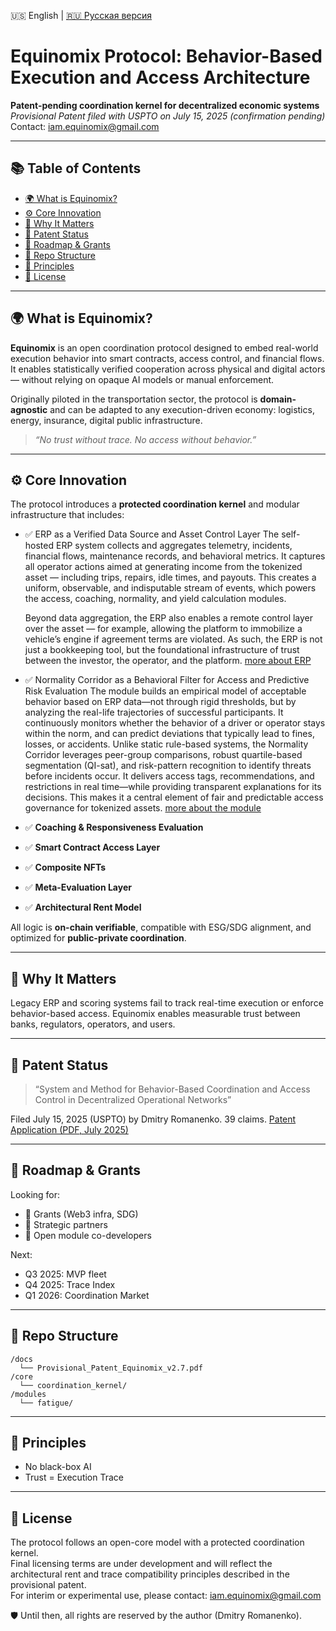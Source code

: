 🇺🇸 English | [🇷🇺 Русская версия](./README_RU.md)
# Equinomix Protocol: Behavior-Based Execution and Access Architecture

**Patent-pending coordination kernel for decentralized economic systems**  
_Provisional Patent filed with USPTO on July 15, 2025 (confirmation pending)_  
Contact: iam.equinomix@gmail.com

---

## 📚 Table of Contents

- [🌍 What is Equinomix?](#-what-is-equinomix)
- [⚙️ Core Innovation](#️-core-innovation)
- [🧠 Why It Matters](#-why-it-matters)
- [🔐 Patent Status](#-patent-status)
- [🚀 Roadmap & Grants](#-roadmap--grants)
- [📂 Repo Structure](#-repo-structure)
- [🧠 Principles](#-principles)
- [🙌 License](#-license)

---

## 🌍 What is Equinomix?

**Equinomix** is an open coordination protocol designed to embed real-world execution behavior into smart contracts, access control, and financial flows. It enables statistically verified cooperation across physical and digital actors — without relying on opaque AI models or manual enforcement.

Originally piloted in the transportation sector, the protocol is **domain-agnostic** and can be adapted to any execution-driven economy: logistics, energy, insurance, digital public infrastructure.

> _“No trust without trace. No access without behavior.”_

---

## ⚙️ Core Innovation

The protocol introduces a **protected coordination kernel** and modular infrastructure that includes:

- ✅ ERP as a Verified Data Source and Asset Control Layer
  The self-hosted ERP system collects and aggregates telemetry, incidents, financial flows, maintenance records, and           behavioral metrics. It captures all operator actions aimed at generating income from the tokenized asset — including         trips, repairs, idle times, and payouts. This creates a uniform, observable, and indisputable stream of events, which        powers the access, coaching, normality, and yield calculation modules.

  Beyond data aggregation, the ERP also enables a remote control layer over the asset — for example, allowing the platform     to immobilize a vehicle’s engine if agreement terms are violated. As such, the ERP is not just a bookkeeping tool, but the   foundational infrastructure of trust between the investor, the operator, and the platform.
  [more about ERP](https://github.com/BigMekCore/equinomix/blob/main/docs/ERP%20Base%20Module.pdf)
- ✅ Normality Corridor as a Behavioral Filter for Access and Predictive Risk Evaluation
The module builds an empirical model of acceptable behavior based on ERP data—not through rigid thresholds, but by analyzing the real-life trajectories of successful participants. It continuously monitors whether the behavior of a driver or operator stays within the norm, and can predict deviations that typically lead to fines, losses, or accidents.
Unlike static rule-based systems, the Normality Corridor leverages peer-group comparisons, robust quartile-based segmentation (QI-sat), and risk-pattern recognition to identify threats before incidents occur. It delivers access tags, recommendations, and restrictions in real time—while providing transparent explanations for its decisions. This makes it a central element of fair and predictable access governance for tokenized assets.
[more about the module](https://github.com/BigMekCore/equinomix/blob/main/docs/Normality%20Corridor%20Module.pdf)
- ✅ **Coaching & Responsiveness Evaluation**
- ✅ **Smart Contract Access Layer**
- ✅ **Composite NFTs**
- ✅ **Meta-Evaluation Layer**
- ✅ **Architectural Rent Model**

All logic is **on-chain verifiable**, compatible with ESG/SDG alignment, and optimized for **public-private coordination**.

---

## 🧠 Why It Matters

Legacy ERP and scoring systems fail to track real-time execution or enforce behavior-based access. Equinomix enables measurable trust between banks, regulators, operators, and users.

---

## 🔐 Patent Status

> “System and Method for Behavior-Based Coordination and Access Control in Decentralized Operational Networks”

Filed July 15, 2025 (USPTO) by Dmitry Romanenko. 39 claims. [Patent Application (PDF, July 2025)](./docs/Provisional_Patent_Equinomix_USPTO_2025.pdf)

---

## 🚀 Roadmap & Grants

Looking for:
- 💸 Grants (Web3 infra, SDG)
- 🤝 Strategic partners
- 👷 Open module co-developers

Next:
- Q3 2025: MVP fleet
- Q4 2025: Trace Index
- Q1 2026: Coordination Market

---

## 📂 Repo Structure

```
/docs
  └── Provisional_Patent_Equinomix_v2.7.pdf
/core
  └── coordination_kernel/
/modules
  └── fatigue/
```

---

## 🧠 Principles

- No black-box AI
- Trust = Execution Trace

---

## 🙌 License

The protocol follows an open-core model with a protected coordination kernel.  
Final licensing terms are under development and will reflect the architectural rent and trace compatibility principles described in the provisional patent.  
For interim or experimental use, please contact: iam.equinomix@gmail.com

🛡️ Until then, all rights are reserved by the author (Dmitry Romanenko).
